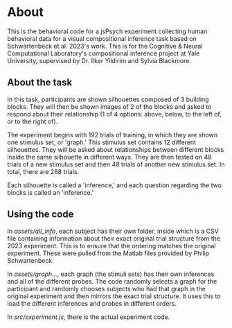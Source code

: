 # About

This is the behavioral code for a jsPsych experiment collecting human behavioral data for a visual compositional inference task based on Schwartenbeck et al. 2023's work. This is for the Cognitive & Neural Computational Laboratory's compositional inference project at Yale University, supervised by Dr. Ilker Yildirim and Sylvia Blackmore. 

## About the task

In this task, participants are shown silhouettes composed of 3 building blocks. They will then be shown images of 2 of the blocks and asked to respond about their relationship (1 of 4 options: above, below, to the left of, or to the right of). 

The experiment begins with 192 trials of training, in which they are shown one stimulus set, or 'graph.' This stimulus set contains 12 different silhouettes. They will be asked about relationships between different blocks inside the same silhouette in different ways. They are then tested on 48 trials of a new stimulus set and then 48 trials of another new stimulus set. In total, there are 288 trials.

Each silhouette is called a 'inference,' and each question regarding the two blocks is called an 'inference.' 

## Using the code

In *assets/all_info*, each subject has their own folder, inside which is a CSV file containing information about their exact original trial structure from the 2023 experiment. This is to ensure that the ordering matches the original experiment. These were pulled from the Matlab files provided by Philip Schwartenbeck.

In *assets/graph...*, each graph (the stimuli sets) has their own inferences and all of the different probes. The code randomly selects a graph for the participant and randomly chooses subjects who had that graph in the original experiment and then mirrors the exact trial structure. It uses this to load the different inferences and probes in different orders.

In *src/experiment.js*, there is the actual experiment code.

